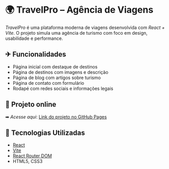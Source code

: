 # 🌍 TravelPro – Agência de Viagens

*TravelPro* é uma plataforma moderna de viagens desenvolvida com *React + Vite*. O projeto simula uma agência de turismo com foco em design, usabilidade e performance.

## ✈ Funcionalidades

- Página inicial com destaque de destinos
- Página de destinos com imagens e descrição
- Página de blog com artigos sobre turismo
- Página de contato com formulário
- Rodapé com redes sociais e informações legais

## 🔗 Projeto online

➡ *Acesse aqui*: [Link do projeto no GitHub Pages](https://joseeduardo77.github.io/TravelPro/)


## 🚀 Tecnologias Utilizadas

- [React](https://reactjs.org/)
- [Vite](https://vitejs.dev/)
- [React Router DOM](https://reactrouter.com/)
- HTML5, CSS3
